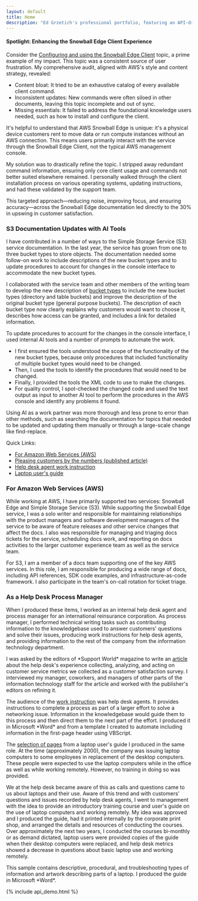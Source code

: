 ```yaml
---
layout: default
title: Home
description: "Ed Grzetich's professional portfolio, featuring an API-driven resume, comprehensive writing samples from AWS and earlier career, and content strategy insights."    
---
```

<div class="project-card">
<h4 class="text-lg font-semibold text-gray-800 mb-2">Spotlight: Enhancing the Snowball Edge Client Experience</h4>
    <p class="text-gray-700 mb-3">
        Consider the <a href="https://docs.aws.amazon.com/snowball/latest/developer-guide/using-client-commands.html" class="text-red-700 hover:underline" target="_blank">Configuring and using the Snowball Edge Client</a> topic, a prime example of my impact. This topic was a consistent source of user frustration. My comprehensive audit, aligned with AWS's style and content strategy, revealed:
    </p>
    <ul class="list-disc pl-5 text-gray-700 space-y-1 mb-3">
        <li>Content bloat: It tried to be an exhaustive catalog of every available client command.</li>
        <li>Inconsistent updates: New commands were often siloed in other documents, leaving this topic incomplete and out of sync.</li>
        <li>Missing essentials: It failed to address the foundational knowledge users needed, such as how to install and configure the client.</li>
    </ul>
    <p class="text-gray-700 mb-3">
        It's helpful to understand that AWS Snowball Edge is unique: it's a physical device customers rent to move data or run compute instances without an AWS connection. This means users primarily interact with the service through the Snowball Edge Client, not the typical AWS management console.
    </p>
    <p class="text-gray-700 mb-3">
        My solution was to drastically refine the topic. I stripped away redundant command information, ensuring only core client usage and commands not better suited elsewhere remained. I personally walked through the client installation process on various operating systems, updating instructions, and had these validated by the support team.
    </p>
    <p class="text-gray-700 mb-3">
        This targeted approach—reducing noise, improving focus, and ensuring accuracy—across the Snowball Edge documentation led directly to the 30%  in upswing in customer satisfaction.
    </p>
</div>

<div class="project-card">
    <h3 class="text-xl font-semibold text-red-700 mb-2">S3 Documentation Updates with AI Tools</h3>
    <p class="text-gray-700 mb-3">
        I have contributed in a number of ways to the Simple Storage Service (S3) service documentation. In the last year, the service has grown from one to three bucket types to store objects. The documentation needed some follow-on work to include descriptions of the new bucket types and to update procedures to account for changes in the console interface to accommodate the new bucket types.
    </p>
    <p class="text-gray-700 mb-3">
        I collaborated with the service team and other members of the writing team to develop the new description of <a href="https://docs.aws.amazon.com/AmazonS3/latest/userguide/Welcome.html#BasicsBucket" class="text-red-700 hover:underline" target="_blank">bucket types</a> to include the new bucket types (directory and table buckets) and improve the description of the original bucket type (general purpose buckets). The description of each bucket type now clearly explains why customers would want to choose it, describes how access can be granted, and includes a link for detailed information.
    </p>
    <p class="text-gray-700 mb-3">
        To update procedures to account for the changes in the console interface, I used internal AI tools and a number of prompts to automate the work.
    </p>
    <ul class="list-disc pl-5 text-gray-700 space-y-1 mb-3">
        <li>I first ensured the tools understood the scope of the functionality of the new bucket types, because only procedures that included functionality of multiple bucket types would need to be changed.</li>
        <li>Then, I used the tools to identify the procedures that would need to be changed.</li>
        <li>Finally, I provided the tools the XML code to use to make the changes.</li>
        <li>For quality control, I spot-checked the changed code and used the text output as input to another AI tool to perform the procedures in the AWS console and identify any problems it found.</li>
    </ul>
    <p class="text-gray-700">
        Using AI as a work partner was more thorough and less prone to error than other methods, such as searching the documentation for topics that needed to be updated and updating them manually or through a large-scale change like find-replace.
    </p>
</div>

<p class="text-gray-700 font-semibold mb-4">Quick Links:</p>
<ul class="list-none flex flex-wrap gap-4 mb-8">
    <li><a href="#for-amazon-web-services-aws-section" class="text-red-700 hover:underline">For Amazon Web Services (AWS)</a></li>
    <li><a href="{{ site.baseurl }}/assets/other/article.pdf" class="text-red-700 hover:underline" target="_blank">Pleasing customers by the numbers (published article)</a></li>
    <li><a href="{{ site.baseurl }}/assets/other/hd_wi.pdf" class="text-red-700 hover:underline" target="_blank">Help desk agent work instruction</a></li>
    <li><a href="{{ site.baseurl }}/assets/other/lptp_trn.pdf" class="text-red-700 hover:underline" target="_blank">Laptop user's guide</a></li>
</ul>
<div class="project-card">
<h3 id="for-amazon-web-services-aws-section" class="text-2xl font-bold text-gray-900 mb-3">For Amazon Web Services (AWS)</h3>
<p class="text-gray-700 mb-4">
    While working at AWS, I have primarily supported two services: Snowball Edge and Simple Storage Service (S3). While supporting the Snowball Edge service, I was a solo writer and responsible for maintaining relationships with the product managers and software development managers of the service to be aware of feature releases and other service changes that affect the docs. I also was responsible for managing and triaging docs tickets for the service, scheduling docs work, and reporting on docs activities to the larger customer experience team as well as the service team.
</p>
<p class="text-gray-700 mb-4">
    For S3, I am a member of a docs team supporting one of the key AWS services. In this role, I am responsible for producing a wide range of docs, including API references, SDK code examples, and infrastructure-as-code framework. I also participate in the team's on-call rotation for ticket triage.
</p>
</div>
<div class="project-card">
<h3 id="as-a-help-desk-process-manager-section" class="text-2xl font-bold text-gray-900 mb-3 mt-6">As a Help Desk Process Manager</h3>
<p class="text-gray-700 mb-4">
    When I produced these items, I worked as an internal help desk agent and process manager for an international reinsurance corporation. As process manager, I performed technical writing tasks such as contributing information to the knowledgebase used to answer customers' questions and solve their issues, producing work instructions for help desk agents, and providing information to the rest of the company from the information technology department.
</p>
<p class="text-gray-700 mb-4">
    I was asked by the editors of *Support World* magazine to write an <a href="{{ site.baseurl }}/assets/other/article.pdf" class="text-red-700 hover:underline" target="_blank">article</a> about the help desk's experience collecting, analyzing, and acting on customer service metrics we collected as a customer satisfaction survey. I interviewed my manager, coworkers, and managers of other parts of the information technology staff for the article and worked with the publisher's editors on refining it.
</p>
<p class="text-gray-700 mb-4">
    The audience of the <a href="{{ site.baseurl }}/assets/other/hd_wi.pdf" class="text-red-700 hover:underline" target="_blank">work instruction</a> was help desk agents. It provides instructions to complete a process as part of a larger effort to solve a networking issue. Information in the knowledgebase would guide them to this process and then direct them to the next part of the effort. I produced it in Microsoft *Word* and from a template I created to automate including information in the first-page header using VBScript.
</p>
<p class="text-gray-700 mb-4">
    The <a href="{{ site.baseurl }}/assets/other/lptp_trn.pdf" class="text-red-700 hover:underline" target="_blank">selection of pages</a> from a laptop user's guide I produced in the same role. At the time (approximately 2000), the company was issuing laptop computers to some employees in replacement of the desktop computers. These people were expected to use the laptop computers while in the office as well as while working remotely. However, no training in doing so was provided.
</p>
<p class="text-gray-700 mb-4">
    We at the help desk became aware of this as calls and questions came to us about laptops and their use. Aware of this trend and with customers' questions and issues recorded by help desk agents, I went to management with the idea to provide an introductory training course and user's guide on the use of laptop computers and working remotely. My idea was approved and I produced the guide, had it printed internally by the corporate print shop, and arranged the details and resources of conducting the courses. Over approximately the next two years, I conducted the courses bi-monthly or as demand dictated, laptop users were provided copies of the guide when their desktop computers were replaced, and help desk metrics showed a decrease in questions about basic laptop use and working remotely.
</p>
<p class="text-gray-700">
    This sample contains descriptive, procedural, and troubleshooting types of information and artwork describing parts of a laptop. I produced the guide in Microsoft *Word*.
</p>
</div>
{% include api_demo.html %}